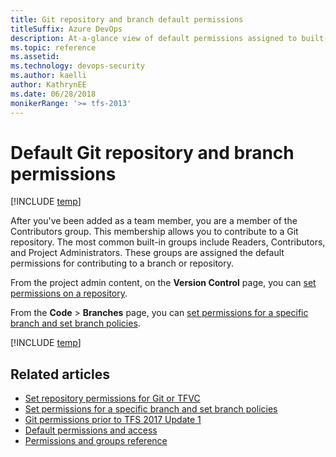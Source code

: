```yaml
---
title: Git repository and branch default permissions
titleSuffix: Azure DevOps
description: At-a-glance view of default permissions assigned to built-in security groups made for Git repositories and branches 
ms.topic: reference
ms.assetid:  
ms.technology: devops-security
ms.author: kaelli
author: KathrynEE
ms.date: 06/28/2018
monikerRange: '>= tfs-2013'
---
```


# Default Git repository and branch permissions

[!INCLUDE [temp](../../includes/version-vsts-tfs-all-versions.md)]

After you've been added as a team member, you are a member of the Contributors group. This membership allows you to contribute to a Git repository. The most common built-in groups include Readers, Contributors, and Project Administrators. These groups are assigned the default permissions for contributing to a branch or repository.

From the project admin content, on the **Version Control** page, you can [set permissions on a repository](set-git-tfvc-repository-permissions.md).

From the **Code** > **Branches** page, you can [set permissions for a specific branch and set branch policies](../../repos/git/branch-permissions.md).

[!INCLUDE [temp](includes/code-git.md)]

## Related articles

* [Set repository permissions for Git or TFVC](set-git-tfvc-repository-permissions.md)
* [Set permissions for a specific branch and set branch policies](../../repos/git/branch-permissions.md)
* [Git permissions prior to TFS 2017 Update 1](git-permissions-before-2017.md)
* [Default permissions and access](permissions-access.md)
* [Permissions and groups reference](permissions.md)
